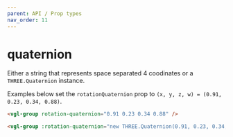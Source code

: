 ```yaml
---
parent: API / Prop types
nav_order: 11
---
```


# quaternion
Either a string that represents space separated 4 coodinates or a `THREE.Quaternion`
instance.

Examples below set the `rotationQuaternion` prop to
`(x, y, z, w) = (0.91, 0.23, 0.34, 0.88)`.

```html
<vgl-group rotation-quaternion="0.91 0.23 0.34 0.88" />
```

```html
<vgl-group :rotation-quaternion="new THREE.Quaternion(0.91, 0.23, 0.34, 0.88)" />
```
